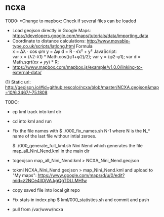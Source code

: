 # ncxa
TOD0:
*Change to mapbox: Check if several files can be loaded
* Load geojson directly in Google Maps: https://developers.google.com/maps/tutorials/data/importing_data 
* Coordinate to distance calculations:
  http://www.movable-type.co.uk/scripts/latlong.html
  Formula	
  x = Δλ ⋅ cos φm
  y = Δφ
  d = R ⋅ √x² + y²
  JavaScript:	
  var x = (λ2-λ1) * Math.cos((φ1+φ2)/2);
  var y = (φ2-φ1);
  var d = Math.sqrt(x*x + y*y) * R;
* https://www.mapbox.com/mapbox.js/example/v1.0.0/linking-to-external-data/

(1) Static url: http://geojson.io/#id=github:rescolo/ncxa/blob/master/NCXA.geojson&map=10/6.3467/-75.1808

TODO:
* cp kml track into kml dir
* cd into kml and run
* Fix the file names with
  $ ./000_fix_names.sh N-1
  where N is the N_* name of the last file withour intial zeroes. 

  $ ./000_generate_full_kml.sh Nini Nend 
  which generates the file map_all_Nini_Nend.kml in the main dir
* togeojson map_all_Nini_Nend.kml > NCXA_Nini_Nend.geojson
* tokml NCXA_Nini_Nend.geojson > map_Nini_Nend.kml
   and upload to "My maps": https://www.google.com/maps/d/u/0/edit?mid=z2NCe4lIOjVA.kgQgTDLLMHfw
* copy saved file into local git repo
* Fix stats in index.php 
  $ kml/000_statistics.sh
  and commit and push 
* pull from /var/www/ncxa






